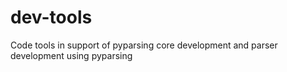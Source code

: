 # dev-tools
Code tools in support of pyparsing core development and parser development using pyparsing
